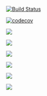 [![Build Status](https://travis-ci.org/madhuprya/Quizify.png?branch=master)](https://travis-ci.org/madhuprya/Quizify)

[![codecov](https://codecov.io/gh/madhuprya/Quizify/branch/master/graph/badge.svg)](https://codecov.io/gh/madhuprya/Quizify)

![](https://img.shields.io/codecov/c/github/madhuprya/Quizify?style=flat)

![](https://img.shields.io/snyk/vulnerabilities/github/madhuprya/Quizify.svg?style=popout)

![](https://img.shields.io/github/issues/madhuprya/Quizify.svg?style=popout)

![](https://img.shields.io/github/contributors/madhuprya/Quizify.svg?style=popout)

![](https://img.shields.io/github/last-commit/madhuprya/Quizify.svg?style=popout)

![](https://img.shields.io/github/repo-size/madhuprya/Quizify.svg?style=popout)


